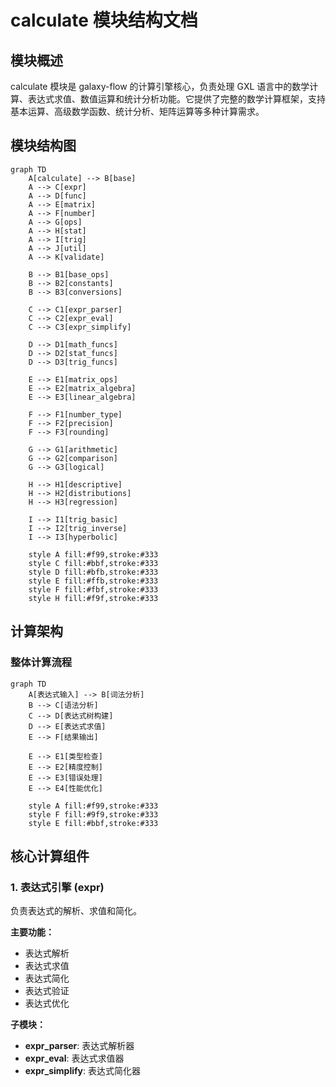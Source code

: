 # calculate 模块结构文档

## 模块概述

calculate 模块是 galaxy-flow 的计算引擎核心，负责处理 GXL 语言中的数学计算、表达式求值、数值运算和统计分析功能。它提供了完整的数学计算框架，支持基本运算、高级数学函数、统计分析、矩阵运算等多种计算需求。

## 模块结构图

```mermaid
graph TD
    A[calculate] --> B[base]
    A --> C[expr]
    A --> D[func]
    A --> E[matrix]
    A --> F[number]
    A --> G[ops]
    A --> H[stat]
    A --> I[trig]
    A --> J[util]
    A --> K[validate]

    B --> B1[base_ops]
    B --> B2[constants]
    B --> B3[conversions]

    C --> C1[expr_parser]
    C --> C2[expr_eval]
    C --> C3[expr_simplify]

    D --> D1[math_funcs]
    D --> D2[stat_funcs]
    D --> D3[trig_funcs]

    E --> E1[matrix_ops]
    E --> E2[matrix_algebra]
    E --> E3[linear_algebra]

    F --> F1[number_type]
    F --> F2[precision]
    F --> F3[rounding]

    G --> G1[arithmetic]
    G --> G2[comparison]
    G --> G3[logical]

    H --> H1[descriptive]
    H --> H2[distributions]
    H --> H3[regression]

    I --> I1[trig_basic]
    I --> I2[trig_inverse]
    I --> I3[hyperbolic]

    style A fill:#f99,stroke:#333
    style C fill:#bbf,stroke:#333
    style D fill:#bfb,stroke:#333
    style E fill:#ffb,stroke:#333
    style F fill:#fbf,stroke:#333
    style H fill:#f9f,stroke:#333
```

## 计算架构

### 整体计算流程

```mermaid
graph TD
    A[表达式输入] --> B[词法分析]
    B --> C[语法分析]
    C --> D[表达式树构建]
    D --> E[表达式求值]
    E --> F[结果输出]

    E --> E1[类型检查]
    E --> E2[精度控制]
    E --> E3[错误处理]
    E --> E4[性能优化]

    style A fill:#f99,stroke:#333
    style F fill:#9f9,stroke:#333
    style E fill:#bbf,stroke:#333
```

## 核心计算组件

### 1. 表达式引擎 (expr)
负责表达式的解析、求值和简化。

**主要功能：**
- 表达式解析
- 表达式求值
- 表达式简化
- 表达式验证
- 表达式优化

**子模块：**
- **expr_parser**: 表达式解析器
- **expr_eval**: 表达式求值器
- **expr_simplify**: 表达式简化器





